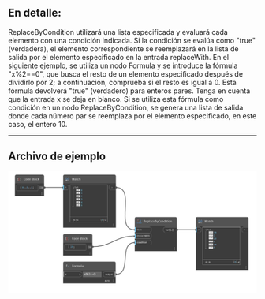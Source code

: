 ## En detalle:
ReplaceByCondition utilizará una lista especificada y evaluará cada elemento con una condición indicada. Si la condición se evalúa como "true" (verdadera), el elemento correspondiente se reemplazará en la lista de salida por el elemento especificado en la entrada replaceWith. En el siguiente ejemplo, se utiliza un nodo Formula y se introduce la fórmula "x%2==0", que busca el resto de un elemento especificado después de dividirlo por 2; a continuación, comprueba si el resto es igual a 0. Esta fórmula devolverá "true" (verdadero) para enteros pares. Tenga en cuenta que la entrada x se deja en blanco. Si se utiliza esta fórmula como condición en un nodo ReplaceByCondition, se genera una lista de salida donde cada número par se reemplaza por el elemento especificado, en este caso, el entero 10.
___
## Archivo de ejemplo

![ReplaceByCondition](./CoreNodeModels.HigherOrder.Replace_img.jpg)

